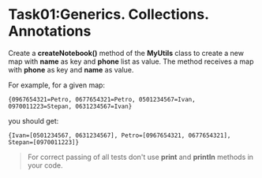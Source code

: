 # Task01:Generics. Collections. Annotations

Create a **createNotebook()** method of the **MyUtils** class to create a new map with **name** as key and **phone** list as value.  The method receives a map with **phone** as key and **name** as value.

For example, for a given map:
```
{0967654321=Petro, 0677654321=Petro, 0501234567=Ivan, 0970011223=Stepan, 0631234567=Ivan}
```
you should get:
```
{Ivan=[0501234567, 0631234567], Petro=[0967654321, 0677654321], Stepan=[0970011223]}
```
> For correct passing of all tests don't use **print** and **println** methods in your code.